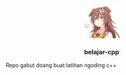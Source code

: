 <div align="center"><img width="100" src="images.jpeg"></img>
<h3>belajar-cpp</h3></div>
Repo gabut doang buat latihan ngoding c++

